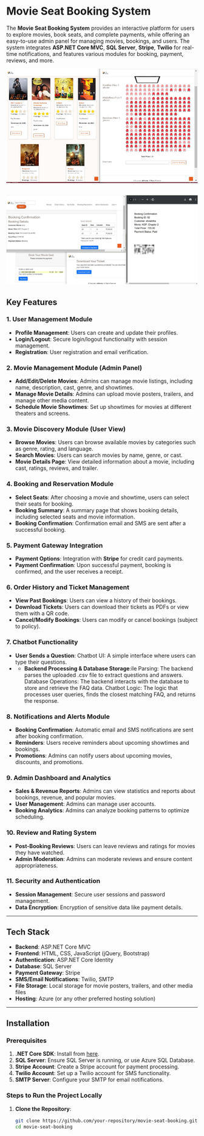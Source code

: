 # Movie Seat Booking System

The **Movie Seat Booking System** provides an interactive platform for users to explore movies, book seats, and complete payments, while offering an easy-to-use admin panel for managing movies, bookings, and users. The system integrates **ASP.NET Core MVC**, **SQL Server**, **Stripe**, **Twilio** for real-time notifications, and features various modules for booking, payment, reviews, and more.

![Movie Seat Booking](https://github.com/ShraddhaBhure/movie_seat_booking/blob/master/movie_seat_booking/wwwroot/ProjectImages/ProjectIndex.JPG)

![Movie Seat Booking_T](https://github.com/ShraddhaBhure/movie_seat_booking/blob/master/movie_seat_booking/wwwroot/ProjectImages/ProjectTicketss.JPG)
---

## Key Features

### 1. **User Management Module**
- **Profile Management**: Users can create and update their profiles.
- **Login/Logout**: Secure login/logout functionality with session management.
- **Registration**: User registration and email verification.

### 2. **Movie Management Module (Admin Panel)**
- **Add/Edit/Delete Movies**: Admins can manage movie listings, including name, description, cast, genre, and showtimes.
- **Manage Movie Details**: Admins can upload movie posters, trailers, and manage other media content.
- **Schedule Movie Showtimes**: Set up showtimes for movies at different theaters and screens.

### 3. **Movie Discovery Module (User View)**
- **Browse Movies**: Users can browse available movies by categories such as genre, rating, and language.
- **Search Movies**: Users can search movies by name, genre, or cast.
- **Movie Details Page**: View detailed information about a movie, including cast, ratings, reviews, and trailer.

### 4. **Booking and Reservation Module**
- **Select Seats**: After choosing a movie and showtime, users can select their seats for booking.
- **Booking Summary**: A summary page that shows booking details, including selected seats and movie information.
- **Booking Confirmation**: Confirmation email and SMS are sent after a successful booking.

### 5. **Payment Gateway Integration**
- **Payment Options**: Integration with **Stripe** for credit card payments.
- **Payment Confirmation**: Upon successful payment, booking is confirmed, and the user receives a receipt.

### 6. **Order History and Ticket Management**
- **View Past Bookings**: Users can view a history of their bookings.
- **Download Tickets**: Users can download their tickets as PDFs or view them with a QR code.
- **Cancel/Modify Bookings**: Users can modify or cancel bookings (subject to policy).
### 7. **Chatbot Functionality**
- **User Sends a Question**: Chatbot UI: A simple interface where users can type their questions.
- - **Backend Processing & Database Storage**:ile Parsing: The backend parses the uploaded .csv file to extract questions and answers.
Database Operations: The backend interacts with the database to store and retrieve the FAQ data.
Chatbot Logic: The logic that processes user queries, finds the closest matching FAQ, and returns the response.
### 8. **Notifications and Alerts Module**
- **Booking Confirmation**: Automatic email and SMS notifications are sent after booking confirmation.
- **Reminders**: Users receive reminders about upcoming showtimes and bookings.
- **Promotions**: Admins can notify users about upcoming movies, discounts, and promotions.

### 9. **Admin Dashboard and Analytics**
- **Sales & Revenue Reports**: Admins can view statistics and reports about bookings, revenue, and popular movies.
- **User Management**: Admins can manage user accounts.
- **Booking Analytics**: Admins can analyze booking patterns to optimize scheduling.

### 10. **Review and Rating System**
- **Post-Booking Reviews**: Users can leave reviews and ratings for movies they have watched.
- **Admin Moderation**: Admins can moderate reviews and ensure content appropriateness.

### 11. **Security and Authentication**
- **Session Management**: Secure user sessions and password management.
- **Data Encryption**: Encryption of sensitive data like payment details.

---

## Tech Stack

- **Backend**: ASP.NET Core MVC
- **Frontend**: HTML, CSS, JavaScript (jQuery, Bootstrap)
- **Authentication**: ASP.NET Core Identity
- **Database**: SQL Server
- **Payment Gateway**: Stripe
- **SMS/Email Notifications**: Twilio, SMTP
- **File Storage**: Local storage for movie posters, trailers, and other media files
- **Hosting**: Azure (or any other preferred hosting solution)

---

## Installation

### Prerequisites

1. **.NET Core SDK**: Install from [here](https://dotnet.microsoft.com/download).
2. **SQL Server**: Ensure SQL Server is running, or use Azure SQL Database.
3. **Stripe Account**: Create a Stripe account for payment processing.
4. **Twilio Account**: Set up a Twilio account for SMS functionality.
5. **SMTP Server**: Configure your SMTP for email notifications.

### Steps to Run the Project Locally

1. **Clone the Repository**:
   ```bash
   git clone https://github.com/your-repository/movie-seat-booking.git
   cd movie-seat-booking
